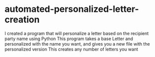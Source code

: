 # automated-personalized-letter-creation
I created a program that will personalize a letter based on the recipient party name using Python
This program takes a base Letter and personalized with the name you want, and gives you a new file with the personalized version
This creates any number of letters you want
